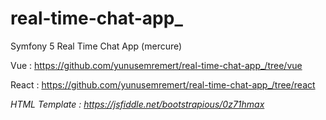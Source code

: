 # real-time-chat-app_
Symfony 5 Real Time Chat App (mercure)

Vue : https://github.com/yunusemremert/real-time-chat-app_/tree/vue

React : https://github.com/yunusemremert/real-time-chat-app_/tree/react

_HTML Template : https://jsfiddle.net/bootstrapious/0z71hmax_
